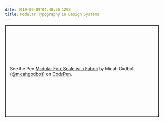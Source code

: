 ```yaml
---
date: 2019-09-09T04:48:56.129Z
title: Modular Typography in Design Systems
---
```

<p class="codepen" data-height="300" data-theme-id="36294" data-default-tab="js,result" data-user="micahgodbolt" data-slug-hash="VwZaBEM" style="height: 300px; box-sizing: border-box; display: flex; align-items: center; justify-content: center; border: 2px solid; margin: 1em 0; padding: 1em;" data-pen-title="Modular Font Scale with Fabric">
  <span>See the Pen <a href="https://codepen.io/micahgodbolt/pen/VwZaBEM/">
  Modular Font Scale with Fabric</a> by Micah Godbolt (<a href="https://codepen.io/micahgodbolt">@micahgodbolt</a>)
  on <a href="https://codepen.io">CodePen</a>.</span>
</p>
<script async src="https://static.codepen.io/assets/embed/ei.js"></script>
